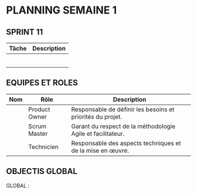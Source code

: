 # PLANNING SEMAINE 1


## SPRINT 11

| **Tâche**                     | **Description**                                                                                   |
|-------------------------------|---------------------------------------------------------------------------------------------------|
|     |                                        |
|      |         |
|       |         |
|      |                                   |
|      |                                     |
|      |                                    |


## EQUIPES ET ROLES 

| **Nom**          | **Rôle**          | **Description**                                     |
|-------------------|-------------------|-----------------------------------------------------|
| | Product Owner   | Responsable de définir les besoins et priorités du projet. |
|  | Scrum Master  | Garant du respect de la méthodologie Agile et facilitateur. |
|  | Technicien  | Responsable des aspects techniques et de la mise en œuvre. |

## OBJECTIS GLOBAL 

GLOBAL :


